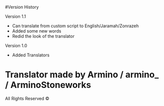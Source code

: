 #Version History

Version 1.1

- Can translate from custom script to English/Jaramah/Zonrazeh
- Added some new words
- Redid the look of the translator

Version 1.0

- Added Translators

# Translator made by Armino / armino_ / ArminoStoneworks

All Rights Reserved ©
